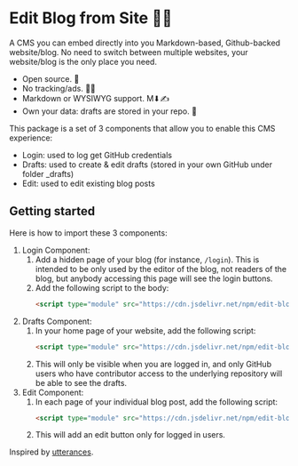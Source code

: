 # Edit Blog from Site 📝🐧

A CMS you can embed directly into you Markdown-based, Github-backed website/blog. No need to switch between multiple websites, your website/blog is the only place you need.

* Open source. 🙌
* No tracking/ads. 📡🚫
* Markdown or WYSIWYG support. M⬇✍
* Own your data: drafts are stored in your repo. 📝

This package is a set of 3 components that allow you to enable this CMS experience:
* Login: used to log get GitHub credentials
* Drafts: used to create & edit drafts (stored in your own GitHub under folder _drafts)
* Edit: used to edit existing blog posts

## Getting started 

Here is how to import these 3 components:
1. Login Component: 
   1. Add a hidden page of your blog (for instance, `/login`). This is intended to be only used by the editor of the blog, not readers of the blog, but anybody accessing this page will see the login buttons.
   2.  Add the following script to the body: 
        ```html 
        <script type="module" src="https://cdn.jsdelivr.net/npm/edit-blog-from-site@0.0.6/dist/LoginClient.js"></script>
        ```
2. Drafts Component:
   1. In your home page of your website, add the following script: 
        ```html 
        <script type="module" src="https://cdn.jsdelivr.net/npm/edit-blog-from-site@0.0.6/dist/DraftsClient.js"></script>
        ```
    2. This will only be visible when you are logged in, and only GitHub users who have contributor access to the underlying repository will be able to see the drafts.
3. Edit Component:
   1. In each page of your individual blog post, add the following script:
        ```html 
        <script type="module" src="https://cdn.jsdelivr.net/npm/edit-blog-from-site@0.0.6/dist/PostClient.js"></script>
        ```
    2. This will add an edit button only for logged in users.

Inspired by [utterances](https://github.com/utterance/utterances).

